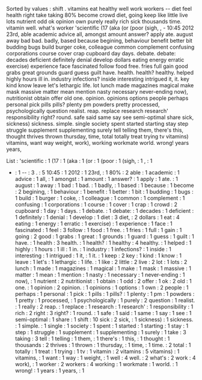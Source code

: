 Sorted by values :
shift . vitamins eat healthy well work workers -- diet feel health right take taking 80% become crowd diet, going keep like little live lots nutrient odd ok opinion own purely really rich sick thousands time. vitamin well. what's worker 'scientific (17 (aka (or (poor (sigh, , - 10:45 2012 23rd, able academic advice all, amongst amount answer? apply ate. august away bad bad. badly, based because begining, behaviour benefit better bit budding bugs build burger coke, colleague common complement confusing corporations course cover crap cupboard day days. debate. debate: decades deficient definitely denial develop dollars eating energy erratic exercise) experience face fascinated follow food free. fries full gain good grabs great grounds guard guess guilt have. health. health? healthy. helped highly hours ill in. industry infections? inside interesting intrigued it, it. key kind know leave let's lethargic life. lot lunch made magazines magical make mask massive matter mean mention nasty necessary never-ending now), nutritionist obtain offer old one. opinion. opinions options people perhaps personal pick pills pills? plenty pm powders pretty processed, psychologically question realist. reap. replace research research' responsibility right? round. safe said same say see semi-optimal share sick, sickness) sickness. simple. single society spent started starting stay step struggle supplement supplementing surely tell telling them, there's this, thought thrives thrown thursday, time, total totally treat trying tv vitamins) vitamins, want way weight, work), working workmate world. wrong! years years, 

List :
'scientific : 1
(17 : 1
(aka : 1
(or : 1
(poor : 1
(sigh, : 1
, : 1
- : 1
-- : 3
. : 5
10:45 : 1
2012 : 1
23rd, : 1
80% : 2
able : 1
academic : 1
advice : 1
all, : 1
amongst : 1
amount : 1
answer? : 1
apply : 1
ate. : 1
august : 1
away : 1
bad : 1
bad. : 1
badly, : 1
based : 1
because : 1
become : 2
begining, : 1
behaviour : 1
benefit : 1
better : 1
bit : 1
budding : 1
bugs : 1
build : 1
burger : 1
coke, : 1
colleague : 1
common : 1
complement : 1
confusing : 1
corporations : 1
course : 1
cover : 1
crap : 1
crowd : 2
cupboard : 1
day : 1
days. : 1
debate. : 1
debate: : 1
decades : 1
deficient : 1
definitely : 1
denial : 1
develop : 1
diet : 3
diet, : 2
dollars : 1
eat : 4
eating : 1
energy : 1
erratic : 1
exercise) : 1
experience : 1
face : 1
fascinated : 1
feel : 3
follow : 1
food : 1
free. : 1
fries : 1
full : 1
gain : 1
going : 2
good : 1
grabs : 1
great : 1
grounds : 1
guard : 1
guess : 1
guilt : 1
have. : 1
health : 3
health. : 1
health? : 1
healthy : 4
healthy. : 1
helped : 1
highly : 1
hours : 1
ill : 1
in. : 1
industry : 1
infections? : 1
inside : 1
interesting : 1
intrigued : 1
it, : 1
it. : 1
keep : 2
key : 1
kind : 1
know : 1
leave : 1
let's : 1
lethargic : 1
life. : 1
like : 2
little : 2
live : 2
lot : 1
lots : 2
lunch : 1
made : 1
magazines : 1
magical : 1
make : 1
mask : 1
massive : 1
matter : 1
mean : 1
mention : 1
nasty : 1
necessary : 1
never-ending : 1
now), : 1
nutrient : 2
nutritionist : 1
obtain : 1
odd : 2
offer : 1
ok : 2
old : 1
one. : 1
opinion : 2
opinion. : 1
opinions : 1
options : 1
own : 2
people : 1
perhaps : 1
personal : 1
pick : 1
pills : 1
pills? : 1
plenty : 1
pm : 1
powders : 1
pretty : 1
processed, : 1
psychologically : 1
purely : 2
question : 1
realist. : 1
really : 2
reap. : 1
replace : 1
research : 1
research' : 1
responsibility : 1
rich : 2
right : 3
right? : 1
round. : 1
safe : 1
said : 1
same : 1
say : 1
see : 1
semi-optimal : 1
share : 1
shift : 10
sick : 2
sick, : 1
sickness) : 1
sickness. : 1
simple. : 1
single : 1
society : 1
spent : 1
started : 1
starting : 1
stay : 1
step : 1
struggle : 1
supplement : 1
supplementing : 1
surely : 1
take : 3
taking : 3
tell : 1
telling : 1
them, : 1
there's : 1
this, : 1
thought : 1
thousands : 2
thrives : 1
thrown : 1
thursday, : 1
time, : 1
time. : 2
total : 1
totally : 1
treat : 1
trying : 1
tv : 1
vitamin : 2
vitamins : 5
vitamins) : 1
vitamins, : 1
want : 1
way : 1
weight, : 1
well : 4
well. : 2
what's : 2
work : 4
work), : 1
worker : 2
workers : 4
working : 1
workmate : 1
world. : 1
wrong! : 1
years : 1
years, : 1
